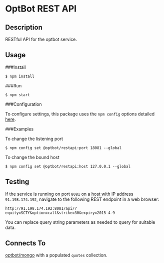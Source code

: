 OptBot REST API
===============
Description
--
RESTful API for the optbot service.

Usage
--

###Install

	$ npm install

###Run

	$ npm start

###Configuration

To configure settings, this package uses the `npm config` options detailed [here](https://docs.npmjs.com/files/package.json#config).

###Examples

To change the listening port

	$ npm config set @optbot/restapi:port 18081 --global

To change the bound host

	$ npm config set @optbot/restapi:host 127.0.0.1 --global

Testing
--
If the service is running on port `8081` on a host with IP address `91.198.174.192`, navigate to the following REST endpoint in a web browser:

	http://91.198.174.192:8081/api/?equity=SCTY&option=call&strike=30&expiry=2015-4-9

You can replace query string parameters as needed to query for suitable data.


Connects To
--
[optbot/mongo](https://github.com/optbot/mongo) with a populated `quotes` collection.